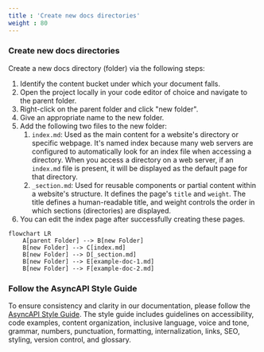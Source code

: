 ```yaml
---
title : 'Create new docs directories'
weight : 80
---
```


### Create new docs directories
Create a new docs directory (folder) via the following steps:
1. Identify the content bucket under which your document falls.
2. Open the project locally in your code editor of choice and navigate to the parent folder.
3. Right-click on the parent folder and click "new folder".
4. Give an appropriate name to the new folder.
5. Add the following two files to the new folder:
    1. `index.md`: Used as the main content for a website's directory or specific webpage. It's named index because many web servers are configured to automatically look for an index file when accessing a directory. When you access a directory on a web server, if an `index.md` file is present, it will be displayed as the default page for that directory.
    2. `_section.md`: Used for reusable components or partial content within a website's structure. It defines the page's `title` and `weight`. The title defines a human-readable title, and weight controls the order in which sections (directories) are displayed.
6. You can edit the index page after successfully creating these pages. 

```mermaid
flowchart LR
    A[parent Folder] --> B[new Folder] 
    B[new Folder] --> C[index.md]
    B[new Folder] --> D[_section.md]
    B[new Folder] --> E[example-doc-1.md]
    B[new Folder] --> F[example-doc-2.md]
```

### Follow the AsyncAPI Style Guide

To ensure consistency and clarity in our documentation, please follow the [AsyncAPI Style Guide](https://github.com/asyncapi/community/pulls?q=is%3Apr+is%3Aopen+style+guide). The style guide includes guidelines on accessibility, code examples, content organization, inclusive language, voice and tone, grammar, numbers, punctuation, formatting, internalization, links, SEO, styling, version control, and glossary.
